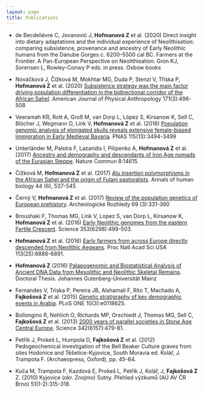 ```yaml
---
layout: page
title: Publications
---
```


<!-- ### 2020 -->

* de Becdelièvre C, Jovanović J, **Hofmanová Z** et al. (2020) Direct insight into dietary adaptations and the individual experience of Neolithisation: comparing subsistence, provenance and ancestry of Early Neolithic humans from the Danube Gorges c. 6200–5500 cal BC. Farmers at the Frontier. A Pan-European Perspective on Neolithisation. Gron KJ, Sorensen L, Rowley-Conwy P eds. in press. Oxbow books

* Nováčková J, Čížková M, Mokhtar MG, Duda P, Stenzl V, Tříska P, **Hofmanová Z** et al. (2020) [Subsistence strategy was the main factor driving population differentiation in the bidirectional corridor of the African Sahel](https://onlinelibrary.wiley.com/doi/abs/10.1002/ajpa.24001). American Journal of Physical Anthropology 171(3):496-508

<!-- ### 2018 -->

* Veeramah KR, Rott A, Groß M, van Dorp L, López S, Kirsanow K, Sell C, Blöcher J, Wegmann D, Link V, **Hofmanová Z** et al. (2018) [Population genomic analysis of elongated skulls reveals extensive female-biased immigration in Early Medieval Bavaria](https://www.pnas.org/content/115/13/3494). PNAS 115(13):3494-3499

<!-- ### 2017 -->

* Unterländer M, Palstra F, Lazaridis I, Pilipenko A, **Hofmanová Z** et al. (2017) [Ancestry and demography and descendants of Iron Age nomads of the Eurasian Steppe](https://www.nature.com/articles/ncomms14615). Nature Commun 8:14615.

* Čížková M, **Hofmanová Z** et al. (2017) [Alu insertion polymorphisms in the African Sahel and the origin of Fulani pastoralists](http://www.tandfonline.com/doi/abs/10.1080/03014460.2017.1328073). Annals of human biology 44 (6), 537-545

* Černý V, **Hofmanová Z** et al. (2017) [Review of the population genetics of European prehistory](http://www.arup.cas.cz/wp-content/uploads/2010/11/Archeologické-rozhledy-3_2017.pdf#page=4). Archeologické Rozhledy 69 (3):331-360

<!-- ### 2016 -->

* Broushaki F, Thomas MG, Link V, Lopez S, van Dorp L, Kirsanow K, **Hofmanová Z** et al. (2016) [Early Neolithic genomes from the eastern Fertile Crescent](http://science.sciencemag.org/content/early/2016/07/13/science.aaf7943). Science 353(6298):499-503.

* **Hofmanová Z** et al. (2016) [Early farmers from across Europe directly descended from Neolithic Aegeans](http://www.pnas.org/content/113/25/6886). Proc Natl Acad Sci USA 113(25):6886-6891.

* **Hofmanová Z** (2016) [Palaeogenomic and Biostatistical Analysis of Ancient DNA Data from Mesolithic and Neolithic Skeletal Remains](https://publications.ub.uni-mainz.de/theses/volltexte/2017/100001355/pdf/100001355.pdf). Doctoral Thesis. Johannes Gutenberg-Universität Mainz

<!-- ### 2015 -->

* Fernandes V, Triska P, Pereira JB, Alshamali F, Rito T, Machado A, **Fajkošová Z** et al. (2015) [Genetic stratigraphy of key demographic events in Arabia](http://journals.plos.org/plosone/article?id=10.1371%2Fjournal.pone.0118625). PLoS ONE 10(3):e0118625.

<!-- ### 2013 -->

* Bollongino R, Nehlich O, Richards MP, Orschiedt J, Thomas MG, Sell C, **Fajkošová Z** et al. (2013) [2000 years of parallel societies in Stone Age Central Europe](http://science.sciencemag.org/content/342/6157/479). Science 342(6157):479-81.

<!-- ### 2012 -->

* Petřík J, Prokeš L, Humpola D, **Fajkošová Z** et al. (2012) Pedogeochemical investigation of the Bell Beaker Culture graves from sites Hodonice and Těšetice-Kyjovice, South Moravia ed. Kolář, J. Trampota F. (Archaeopress, Oxford), pp. 45-64.

<!-- ### 2010 -->

* Kuča M, Trampota F, Kazdová E, Prokeš L, Petřík J, Kolář, J, **Fajkošová Z** Z. (2010) Kyjovice (okr. Znojmo) Sutny. Přehled výzkumů (AÚ AV ČR Brno) 51(1-2):315-318.
